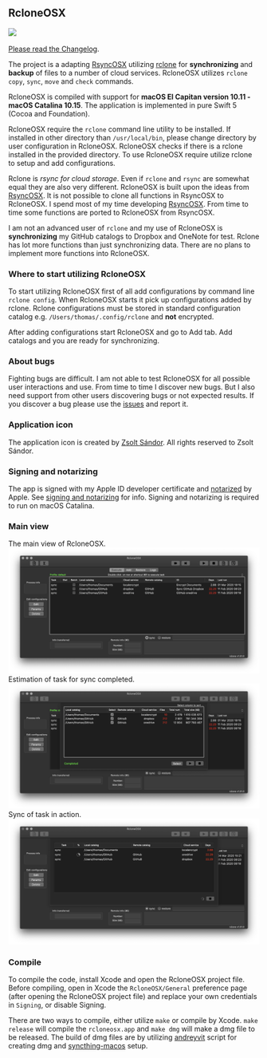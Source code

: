 ## RcloneOSX

![](icon/rcloneosx.png)

[Please read the Changelog](https://rsyncosx.github.io/RcloneChangelog).

The project is a adapting [RsyncOSX](https://github.com/rsyncOSX/RsyncOSX) utilizing [rclone](https://rclone.org/) for **synchronizing** and **backup** of files to a number of cloud services. RcloneOSX utilizes `rclone copy`, `sync`, `move` and `check` commands.

RcloneOSX is compiled with support for **macOS El Capitan version 10.11 - macOS Catalina 10.15**. The application is implemented in pure Swift 5 (Cocoa and Foundation).

RcloneOSX require the `rclone` command line utility to be installed. If installed in other directory than `/usr/local/bin`, please change directory by user configuration in RcloneOSX. RcloneOSX checks if there is a rclone installed in the provided directory. To use RcloneOSX require utilize rclone to setup and add configurations.

Rclone is *rsync for cloud storage*. Even if `rclone` and `rsync` are somewhat equal they are also very different. RcloneOSX is built upon the ideas from [RsyncOSX](https://github.com/rsyncOSX/RsyncOSX). It is not possible to clone all functions in RsyncOSX to RcloneOSX. I spend most of my time developing [RsyncOSX](https://github.com/rsyncOSX/RsyncOSX). From time to time some functions are ported to RcloneOSX from RsyncOSX.

I am not an advanced user of `rclone` and my use of RcloneOSX is **synchronizing** my GitHub catalogs to Dropbox and OneNote for test. Rclone has lot more functions than just synchronizing data. There are no plans to implement more functions into RcloneOSX.

### Where to start utilizing RcloneOSX

To start utilizing RcloneOSX first of all add configurations by command line `rclone config`. When RcloneOSX starts it pick up configurations added by rclone. Rclone configurations must be stored in standard configuration catalog e.g. `/Users/thomas/.config/rclone` and **not** encrypted.

After adding configurations start RcloneOSX and go to Add tab. Add catalogs and you are ready for synchronizing.

### About bugs

Fighting bugs are difficult. I am not able to test RcloneOSX for all possible user interactions and use. From time to time I discover new bugs. But I also need support from other users discovering bugs or not expected results. If you discover a bug please use the [issues](https://github.com/rsyncOSX/rcloneosx/issues) and report it.

### Application icon

The application icon is created by [Zsolt Sándor](https://github.com/graphis). All rights reserved to Zsolt Sándor.

### Signing and notarizing

The app is signed with my Apple ID developer certificate and [notarized](https://support.apple.com/en-us/HT202491) by Apple. See [signing and notarizing](https://rsyncosx.github.io/Notarized) for info. Signing and notarizing is required to run on macOS Catalina.

### Main view

The main view of RcloneOSX.
![](images/main1.png)
Estimation of task for sync completed.
![](images/main2.png)
Sync of task in action.
![](images/main3.png)

### Compile

To compile the code, install Xcode and open the RcloneOSX project file. Before compiling, open in Xcode the `RcloneOSX/General` preference page (after opening the RcloneOSX project file) and replace your own credentials in `Signing`, or disable Signing.

There are two ways to compile, either utilize `make` or compile by Xcode. `make release` will compile the `rcloneosx.app` and `make dmg` will make a dmg file to be released.  The build of dmg files are by utilizing [andreyvit](https://github.com/andreyvit/create-dmg) script for creating dmg and [syncthing-macos](https://github.com/syncthing/syncthing-macos) setup.
